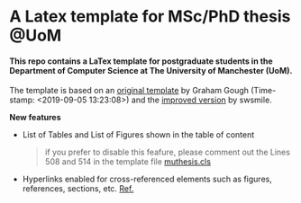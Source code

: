 A Latex template for MSc/PhD thesis @UoM
======

#### This repo contains a LaTex template for postgraduate students in the Department of Computer Science at The University of Manchester (UoM).

The template is based on an [original template](http://studentnet.cs.manchester.ac.uk/resources/latex/MUThesis/) by Graham Gough (Time-stamp: <2019-09-05 13:23:08>) and the [improved version](https://github.com/swsmile/UOM-CSMScDissertationTemplate) by swsmile.

**New features**
 - List of Tables and List of Figures shown in the table of content
   > if you prefer to disable this feafure, please comment out the Lines 508 and 514 in the template file [muthesis.cls](muthesis.cls)
 - Hyperlinks enabled for cross-referenced elements such as figures, references, sections, etc. [Ref.](https://www.overleaf.com/learn/latex/hyperlinks)